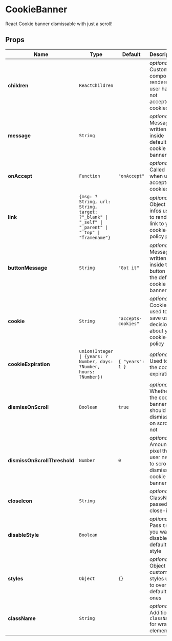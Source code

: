 # CookieBanner

React Cookie banner dismissable with just a scroll!

## Props
|Name|Type|Default|Description|
|----|----|-------|-----------|
| **children** | <code>ReactChildren</code> |  | *optional*. Custom component rendered if user has not accepted cookies |
| **message** | <code>String</code> |  | *optional*. Message written inside default cookie banner |
| **onAccept** | <code>Function</code> | <code>"onAccept"</code> | *optional*. Called when user accepts cookies |
| **link** | <code>{msg: ?String, url: String, target: ?"_blank" &#124; "_self" &#124; "_parent" &#124; "_top" &#124; "framename"}</code> |  | *optional*. Object with infos used to render a link to your cookie-policy page |
| **buttonMessage** | <code>String</code> | <code>"Got it"</code> | *optional*. Message written inside the button of the default cookie banner |
| **cookie** | <code>String</code> | <code>"accepts-cookies"</code> | *optional*. Cookie-key used to save user's decision about you cookie-policy |
| **cookieExpiration** | <code>union(Integer &#124; {years: ?Number, days: ?Number, hours: ?Number})</code> | <code>{   "years": 1 }</code> | *optional*. Used to set the cookie expiration |
| **dismissOnScroll** | <code>Boolean</code> | <code>true</code> | *optional*. Whether the cookie banner should be dismissed on scroll or not |
| **dismissOnScrollThreshold** | <code>Number</code> | <code>0</code> | *optional*. Amount of pixel the user need to scroll to dismiss the cookie banner |
| **closeIcon** | <code>String</code> |  | *optional*. ClassName passed to close-icon |
| **disableStyle** | <code>Boolean</code> |  | *optional*. Pass `true` if you want to disable default style |
| **styles** | <code>Object</code> | <code>{}</code> | *optional*. Object with custom styles used to overwrite default ones |
| **className** | <code>String</code> |  | *optional*. Additional `className` for wrapper element |